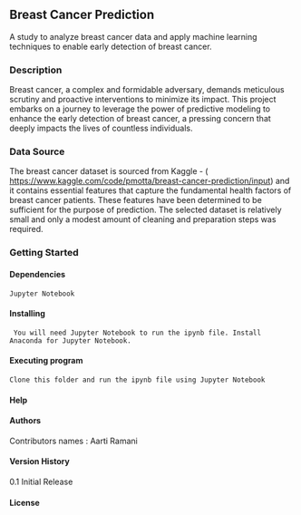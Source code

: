 ## Breast Cancer Prediction 
A study to analyze breast cancer data and apply machine learning techniques to enable early detection of breast cancer.

### Description
Breast cancer, a complex and formidable adversary, demands meticulous scrutiny and proactive interventions to minimize its impact. 
This project embarks on a journey to leverage the power of predictive modeling to enhance the early detection of breast cancer, a pressing concern that deeply impacts the lives of countless individuals.

### Data Source 
The breast cancer dataset is sourced from Kaggle - ( https://www.kaggle.com/code/pmotta/breast-cancer-prediction/input) and it contains essential features that capture the fundamental health factors of breast cancer patients. These features have been determined to be sufficient for the purpose of prediction. The selected dataset is relatively small and only a modest amount of cleaning and preparation steps was required. 

### Getting Started
  #### Dependencies
    Jupyter Notebook
  #### Installing
     You will need Jupyter Notebook to run the ipynb file. Install Anaconda for Jupyter Notebook.
  #### Executing program
    Clone this folder and run the ipynb file using Jupyter Notebook
  #### Help
  #### Authors
  Contributors names : Aarti Ramani
  #### Version History
  0.1 Initial Release
  #### License

